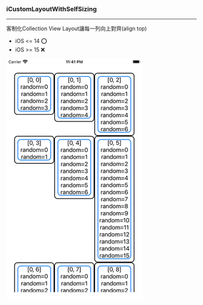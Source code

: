 ### iCustomLayoutWithSelfSizing
---

客制化Collection View Layout讓每一列向上對齊(align top)
- iOS <= 14 ⭕
- iOS >= 15 ❌

![aligntop.gif](aligntop.gif)